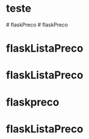 # teste
#   f l a s k P r e c o  
 # flaskPreco
# flaskListaPreco
# flaskListaPreco
# flaskpreco
# flaskListaPreco
